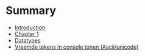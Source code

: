 # Summary

* [Introduction](README.md)
* [Chapter 1](chapter1.md)
* [Datatypes](de-basis-van-c/datatypes.md)
* [Vreemde tekens in console tonen \(Ascii/unicode\)](de-basis-van-c/chars-string-en-escape-characters/vreemde-tekens-in-console-tonen-asciiunicode.md)


